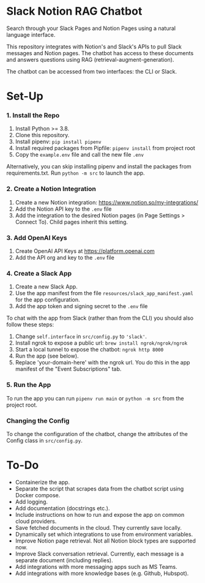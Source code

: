 # Slack Notion RAG Chatbot

Search through your Slack Pages and Notion Pages using a natural language interface.

This repository integrates with Notion's and Slack's APIs to pull Slack messages and Notion pages.
The chatbot has access to these documents and answers questions using RAG (retrieval-augment-generation).

The chatbot can be accessed from two interfaces: the CLI or Slack.

# Set-Up

### 1. Install the Repo

1. Install Python >= 3.8.
2. Clone this repository.
3. Install pipenv: `pip install pipenv`
4. Install required packages from Pipfile: `pipenv install` from project root
5. Copy the `example.env` file and call the new file `.env`

Alternatively, you can skip installing pipenv and install the packages from requirements.txt.
Run `python -m src` to launch the app.

### 2. Create a Notion Integration

1. Create a new Notion integration: <https://www.notion.so/my-integrations/>
2. Add the Notion API key to the `.env` file
3. Add the integration to the desired Notion pages (in Page Settings > Connect To). Child pages inherit this setting.

### 3. Add OpenAI Keys

1. Create OpenAI API Keys at <https://platform.openai.com>
2. Add the API org and key to the `.env` file

### 4. Create a Slack App

1. Create a new Slack App.
2. Use the app manifest from the file `resources/slack_app_manifest.yaml` for the app configuration.
3. Add the app token and signing secret to the `.env` file

To chat with the app from Slack (rather than from the CLI) you should also follow these steps:

1. Change `self.interface` in `src/config.py` to `'slack'`.
2. Install ngrok to expose a public url: `brew install ngrok/ngrok/ngrok`
3. Start a local tunnel to expose the chatbot: `ngrok http 8000`
4. Run the app (see below).
5. Replace 'your-domain-here' with the ngrok url. You do this in the app manifest of the "Event Subscriptions" tab.

### 5. Run the App

To run the app you can run `pipenv run main` or `python -m src` from the project root.

### Changing the Config
To change the configuration of the chatbot, change the attributes of the Config class in `src/config.py`.


# To-Do

- Containerize the app.
- Separate the script that scrapes data from the chatbot script using Docker compose.
- Add logging.
- Add documentation (docstrings etc.).
- Include instructions on how to run and expose the app on common cloud providers.
- Save fetched documents in the cloud. They currently save locally.
- Dynamically set which integrations to use from environment variables.
- Improve Notion page retrieval. Not all Notion block types are supported now.
- Improve Slack conversation retrieval. Currently, each message is a separate document (including replies).
- Add integrations with more messaging apps such as MS Teams.
- Add integrations with more knowledge bases (e.g. Github, Hubspot).